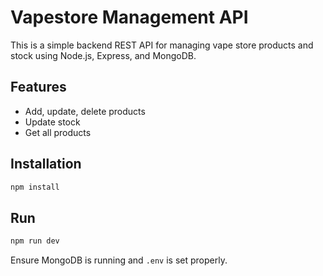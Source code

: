 # Vapestore Management API

This is a simple backend REST API for managing vape store products and stock using Node.js, Express, and MongoDB.

## Features

- Add, update, delete products
- Update stock
- Get all products

## Installation

```bash
npm install
```

## Run

```bash
npm run dev
```

Ensure MongoDB is running and `.env` is set properly.